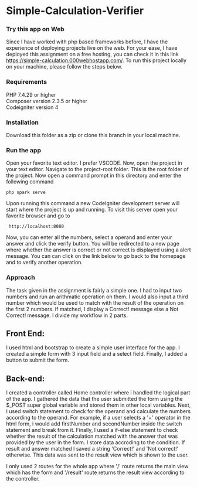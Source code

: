 # Simple-Calculation-Verifier


### Try this app on Web 

Since I have worked with php based frameworks before, I have the experience of deploying projects live on the web. For your ease, I have deployed this assignment on a free
hosting, you can check it in this link https://simple-calculation.000webhostapp.com/. To run this project locally on your machine, please follow the steps below.

### Requirements

PHP 7.4.29 or higher </br>
Composer version 2.3.5 or higher  </br>
Codeigniter version 4  </br>

### Installation

Download this folder as a zip or clone this branch in your local machine.

### Run the app

Open your favorite text editor. I prefer VSCODE. Now, open the project in your text editor. Navigate to the project-root folder. This is the root folder of the project.
Now open a command prompt in this directory and enter the following command

``` php spark serve ```

Upon running this command a new CodeIgniter development server will start where the project is up and running. To visit this server open your favorite browser and go to

```  http://localhost:8080 ```

Now, you can enter all the numbers, select a operand and enter your answer and click the verify button. You will be redirected to a new page where whether 
the answer is correct or not correct is displayed using a alert message. You can can click on the link below to go back to the homepage and to verify another
operation.


### Approach

The task given in the assignment is fairly a simple one. I had to input two numbers and run an arithmatic operation on them. I would also input a third number which would be used to match with the result of the operation on the first 2 numbers. If matched, I display a Correct! message else a Not Correct! message. I divide my workflow in 2 parts.

## Front End:
I used html and bootstrap to create a simple user interface for the app. I created a simple form with 3 input field and a select field. Finally, I added a button to submit the form.

## Back-end:

I created a controller called Home controller where i handled the logical part of the app. I gathered the data that the user submitted the form using the  $_POST super global variable and stored them in other local variables. Next, I used switch statement to check for the operand and calculate the numbers according to the operand. For example, if a user selects a '+' operator in the html form, i would add firstNumber and secondNumber inside the switch statement and break from it. Finally, I used a if-else statement to check whether the result of the calculation matched with the answer that was provided by the user in the form. I store data accroding to the condition. If result and answer matched I saved a string 'Correct!' and 'Not correct!' otherwise. This data was sent to the result view which is shown to the user. 

I only used 2 routes for the whole app where '/' route returns the main view which has  the form and '/result' route returns the result view according to the controller.


